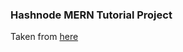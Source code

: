 ### Hashnode MERN Tutorial Project
Taken from [here](https://sourceforge.net/p/keepass/bugs/1545/#1618)



